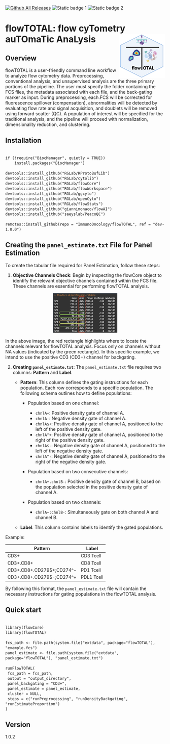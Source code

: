 [![Github All Releases](https://img.shields.io/github/downloads/ImmunoOncology/flowTOTAL/total.svg)]()
![Static badge 1](https://img.shields.io/badge/any_text-you_like-blue)
![Static badge 2](https://img.shields.io/badge/just%20the%20message-8A2BE2)


# flowTOTAL: flow cyTometry auTOmaTic AnaLysis <a href='https://github.com/ImmunoOncology/flowTOTAL'><img src='man/figures/logo.png' align="right" height="139" /></a>

## Overview

flowTOTAL is a user-friendly command line workflow to analyze flow cytometry data. Preprocessing, conventional analysis, and unsupervised analysis are the three primary portions of the pipeline. The user must specify the folder containing the FCS files, the metadata associated with each file, and the back-gating marker as input. During preprocessing, each.FCS will be corrected for fluorescence spillover (compensation), abnormalities will be detected by evaluating flow rate and signal acquisition, and doublets will be removed using forward scatter (QC). A population of interest will be specified for the traditional analysis, and the pipeline will proceed with normalization, dimensionality reduction, and clustering.

## Installation


```{R}

if (!require("BiocManager", quietly = TRUE))
    install.packages("BiocManager")

devtools::install_github("RGLab/RProtoBufLib")
devtools::install_github("RGLab/cytolib")
devtools::install_github("RGLab/flowCore")
devtools::install_github("RGLab/flowWorkspace")
devtools::install_github("RGLab/ggcyto")
devtools::install_github("RGLab/openCyto")
devtools::install_github("RGLab/flowStats")
devtools::install_github("giannimonaco/flowAI")
devtools::install_github("saeyslab/PeacoQC")

remotes::install_github(repo = "ImmunoOncology/flowTOTAL", ref = "dev-1.0.0")

```


## Creating the `panel_estimate.txt` File for Panel Estimation

To create the tabular file required for Panel Estimation, follow these steps:

1. **Objective Channels Check**: Begin by inspecting the flowCore object to identify the relevant objective channels contained within the FCS file. These channels are essential for performing flowTOTAL analysis.

<div style="text-align:center">
  <img src="man/figures/flowCore_object-panel.png" alt="FlowCore Object" width="40%" height="40%">
</div>

   In the above image, the red rectangle highlights where to locate the channels relevant for flowTOTAL analysis. Focus only on channels without NA values (indicated by the green rectangle). In this specific example, we intend to use the positive CD3 (CD3+) channel for backgating.

2. **Creating `panel_estimate.txt`**: The `panel_estimate.txt` file requires two columns: **Pattern** and **Label**.

   - **Pattern**: This column defines the gating instructions for each population. Each row corresponds to a specific population. The following schema outlines how to define populations:
   
     - Population based on one channel:
       - `chnlA+`: Positive density gate of channel A.
       - `chnlA-`: Negative density gate of channel A.
       - `chnlA$+`: Positive density gate of channel A, positioned to the left of the positive density gate.
       - `chnlA^+`: Positive density gate of channel A, positioned to the right of the positive density gate.
       - `chnlA$-`: Negative density gate of channel A, positioned to the left of the negative density gate.
       - `chnlA^-`: Negative density gate of channel A, positioned to the right of the negative density gate.

     - Population based on two consecutive channels:
       - `chnlA+.chnlB-`: Positive density gate of channel B, based on the population selected in the positive density gate of channel A.

     - Population based on two channels:
       - `chnlA+:chnlB-`: Simultaneously gate on both channel A and channel B.

   - **Label**: This column contains labels to identify the gated populations.

Example: 

| **Pattern**               | **Label**  |
|---------------------------|------------|
| CD3+                      | CD3 Tcell  |
| CD3+.CD8+                 | CD8 Tcell  |
| CD3+.CD8+.CD279$+;CD274^- | PD1 Tcell  |
| CD3+.CD8+.CD279$-;CD274^+ | PDL1 Tcell |


By following this format, the `panel_estimate.txt` file will contain the necessary instructions for gating populations in the flowTOTAL analysis.

## Quick start

```{R}

library(flowCore)
library(flowTOTAL)

fcs_path <- file.path(system.file("extdata", package="flowTOTAL"), "example.fcs")
panel_estimate <- file.path(system.file("extdata", package="flowTOTAL"), "panel_estimate.txt")

runFlowTOTAL(
 fcs_path = fcs_path,
 output = "output_directory",
 panel_backgating = "CD3+",
 panel_estimate = panel_estimate,
 cluster = NULL,
 steps = c("runPreprocessing", "runDensityBackgating", "runEstimateProportion")
)

```


## Version 

1.0.2
